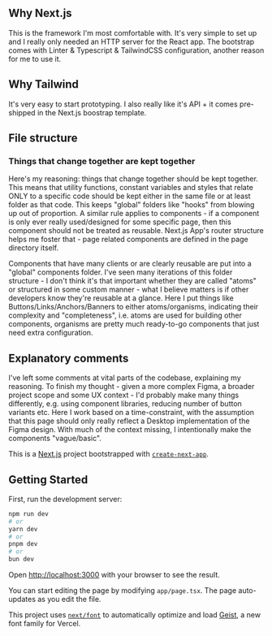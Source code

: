 
## Why Next.js
This is the framework I'm most comfortable with. It's very simple to set up and I really only needed an HTTP server for the React app.
The bootstrap comes with Linter & Typescript & TailwindCSS configuration, another reason for me to use it.

## Why Tailwind
It's very easy to start prototyping. I also really like it's API + it comes pre-shipped in the Next.js boostrap template.

## File structure

### Things that change together are kept together
Here's my reasoning: things that change together should be kept together. This means that utility functions, constant variables and
styles that relate ONLY to a specific code should be kept either in the same file or at least folder as that code. This keeps "global" folders like "hooks"
from blowing up out of proportion. A similar rule applies to components - if a component is only ever really used/designed for some specific page,
then this component should not be treated as reusable. Next.js App's router structure helps me foster that - page related components
are defined in the page directory itself.

Components that have many clients or are clearly reusable are put into a "global" components folder.
I've seen many iterations of this folder structure - I don't think it's that important whether they are called "atoms" or structured in some custom manner - 
what I believe matters is if other developers know they're reusable at a glance.
Here I put things like Buttons/Links/Anchors/Banners to either atoms/organisms, indicating their complexity and "completeness", i.e.
atoms are used for building other components, organisms are pretty much ready-to-go components that just need extra configuration.

## Explanatory comments
I've left some comments at vital parts of the codebase, explaining my reasoning.
To finish my thought - given a more complex Figma, a broader project scope and some UX context - I'd probably make many things
differently, e.g. using component libraries, reducing number of button variants etc. Here I work based on a time-constraint, with the assumption
that this page should only really reflect a Desktop implementation of the Figma design. With much of the context missing,
I intentionally make the components "vague/basic".

This is a [Next.js](https://nextjs.org) project bootstrapped with [`create-next-app`](https://nextjs.org/docs/app/api-reference/cli/create-next-app).

## Getting Started

First, run the development server:

```bash
npm run dev
# or
yarn dev
# or
pnpm dev
# or
bun dev
```

Open [http://localhost:3000](http://localhost:3000) with your browser to see the result.

You can start editing the page by modifying `app/page.tsx`. The page auto-updates as you edit the file.

This project uses [`next/font`](https://nextjs.org/docs/app/building-your-application/optimizing/fonts) to automatically optimize and load [Geist](https://vercel.com/font), a new font family for Vercel.
